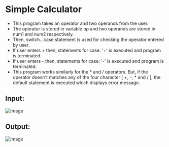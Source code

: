 # Simple Calculator

- This program takes an operator and two operands from the user.
- The operator is stored in variable op and two operands are stored in num1 and num2 respectively.
- Then, switch...case statement is used for checking the operator entered by user.
- If user enters + then, statements for case: '+' is executed and program is terminated.
- If user enters - then, statements for case: '-' is executed and program is terminated.
- This program works similarly for the * and / operators. But, if the operator doesn't matches any of the four character [ +, -, * and / ], the default statement is executed which displays error message.

## Input: 
![image](https://user-images.githubusercontent.com/99204211/182347251-f4e95640-efdb-4b15-8894-34728435a89a.png)

## Output:
![image](https://user-images.githubusercontent.com/99204211/182347104-c7987698-c956-4d15-825e-98e1c82af80f.png)

